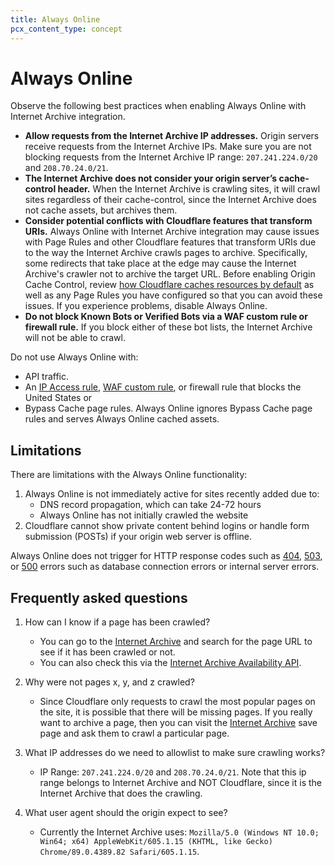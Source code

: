 ```yaml
---
title: Always Online
pcx_content_type: concept
---
```


# Always Online

Observe the following best practices when enabling Always Online with Internet Archive integration.

- **Allow requests from the Internet Archive IP addresses.** Origin servers receive requests from the Internet Archive IPs. Make sure you are not blocking requests from the Internet Archive IP range:  `207.241.224.0/20` and `208.70.24.0/21`.
- **The Internet Archive does not consider your origin server’s cache-control header.** When the Internet Archive is crawling sites, it will crawl sites regardless of their cache-control, since the Internet Archive does not cache assets, but archives them.
- **Consider potential conflicts with Cloudflare features that transform URIs.** Always Online with Internet Archive integration may cause issues with Page Rules and other Cloudflare features that transform URIs due to the way the Internet Archive crawls pages to archive. Specifically, some redirects that take place at the edge may cause the Internet Archive's crawler not to archive the target URL. Before enabling Origin Cache Control, review [how Cloudflare caches resources by default](/cache/concepts/default-cache-behavior/) as well as any Page Rules you have configured so that you can avoid these issues. If you experience problems, disable Always Online.
- **Do not block Known Bots or Verified Bots via a WAF custom rule or firewall rule.** If you block either of these bot lists, the Internet Archive will not be able to crawl.

Do not use Always Online with:

- API traffic.
- An [IP Access rule](/waf/tools/ip-access-rules/), [WAF custom rule](/waf/custom-rules/), or firewall rule that blocks the United States or
- Bypass Cache page rules. Always Online ignores Bypass Cache page rules and serves Always Online cached assets.

## Limitations

There are limitations with the Always Online functionality:

1.  Always Online is not immediately active for sites recently added due to:
    - DNS record propagation, which can take 24-72 hours
    - Always Online has not initially crawled the website
2.  Cloudflare cannot show private content behind logins or handle form submission (POSTs) if your origin web server is offline.

Always Online does not trigger for HTTP response codes such as [404](/support/troubleshooting/http-status-codes/4xx-client-error/#404-not-foundrfc7231httpstoolsietforghtmlrfc7231), [503](/support/troubleshooting/cloudflare-errors/troubleshooting-cloudflare-5xx-errors/#error-503-service-temporarily-unavailable), or [500](/support/troubleshooting/cloudflare-errors/troubleshooting-cloudflare-5xx-errors/#error-500-internal-server-error) errors such as database connection errors or internal server errors.

## Frequently asked questions

1. How can I know if a page has been crawled?
    - You can go to the [Internet Archive](https://web.archive.org/) and search for the page URL to see if it has been crawled or not.
    - You can also check this via the [Internet Archive Availability API](https://archive.org/help/wayback_api.php).

2. Why were not pages x, y, and z crawled?
    - Since Cloudflare only requests to crawl the most popular pages on the site, it is possible that there will be missing pages. If you really want to archive a page, then you can visit the [Internet Archive](https://web.archive.org/save) save page and ask them to crawl a particular page.

3. What IP addresses do we need to allowlist to make sure crawling works?
    - IP Range: `207.241.224.0/20` and `208.70.24.0/21`. Note that this ip range belongs to Internet Archive and NOT Cloudflare, since it is the Internet Archive that does the crawling.

4. What user agent should the origin expect to see?
    - Currently the Internet Archive uses: `Mozilla/5.0 (Windows NT 10.0; Win64; x64) AppleWebKit/605.1.15 (KHTML, like Gecko) Chrome/89.0.4389.82 Safari/605.1.15`.
